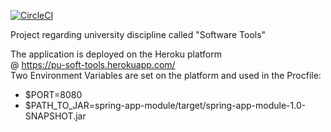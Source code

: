[![CircleCI](https://circleci.com/gh/GeorgiDinov/pu-soft-tools.svg?style=svg)](https://app.circleci.com/gh/GeorgiDinov/pu-soft-tools)

Project regarding university discipline called "Software Tools"<br>

The application is deployed on the Heroku platform <br>
@ https://pu-soft-tools.herokuapp.com/ <br>
Two Environment Variables are set on the platform and used in the Procfile:<br>
- $PORT=8080<br> 
- $PATH_TO_JAR=spring-app-module/target/spring-app-module-1.0-SNAPSHOT.jar